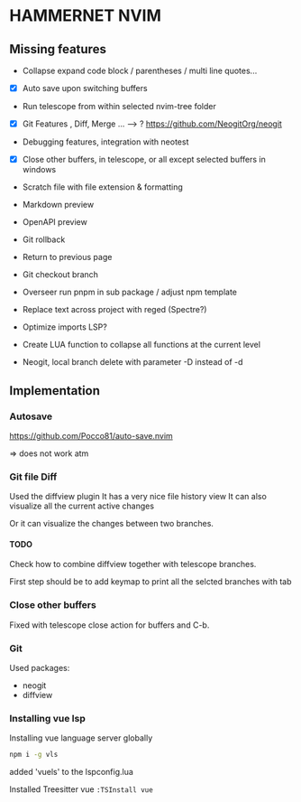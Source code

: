 # HAMMERNET NVIM

## Missing features

- Collapse expand code block / parentheses / multi line quotes...

- [x] Auto save upon switching buffers

- Run telescope from within selected nvim-tree folder

- [x] Git Features , Diff, Merge ...
--> ? https://github.com/NeogitOrg/neogit

- Debugging features, integration with neotest

- [x] Close other buffers, in telescope, or all except selected buffers in windows

- Scratch file with file extension & formatting

- Markdown preview

- OpenAPI preview

- Git rollback

- Return to previous page

- Git checkout branch

- Overseer run pnpm in sub package / adjust npm template

- Replace text across project with reged (Spectre?)

- Optimize imports LSP?

- Create LUA function to collapse all functions at the current level

- Neogit, local branch delete with parameter -D instead of -d

## Implementation

### Autosave

https://github.com/Pocco81/auto-save.nvim

=> does not work atm

### Git file Diff

Used the diffview plugin
It has a very nice file history view
It can also visualize all the current active changes

Or it can visualize the changes between two branches.

#### TODO
Check how to combine diffview together with telescope branches.

First step should be to add keymap to print all the selcted branches with tab

### Close other buffers

Fixed with telescope close action for buffers and C-b.

### Git

Used packages:
- neogit
- diffview

### Installing vue lsp

Installing vue language server globally
```bash
npm i -g vls
```

added 'vuels' to the lspconfig.lua

Installed Treesitter vue `:TSInstall vue`
